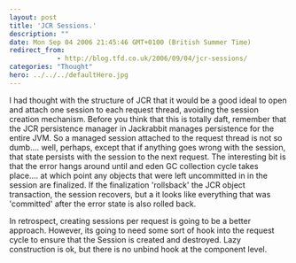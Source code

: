 ```yaml
---
layout: post
title: 'JCR Sessions.'
description: ""
date: Mon Sep 04 2006 21:45:46 GMT+0100 (British Summer Time)
redirect_from: 
            - http://blog.tfd.co.uk/2006/09/04/jcr-sessions/
categories: "Thought"
hero: ../../../defaultHero.jpg
---
```

I had thought with the structure of JCR that it would be a good ideal to open and attach one session to each request thread, avoiding the session creation mechanism. Before you think that this is totally daft, remember that the JCR persistence manager in Jackrabbit manages persistence for the entire JVM. So a managed session attached to the request thread is not so dumb.... well, perhaps, except that if anything goes wrong with the session, that state persists with the session to the next request. The interesting bit is that the error hangs around until and eden GC collection cycle takes place.... at which point any objects that were left uncommitted in in the session are finalized. If the finalization 'rollsback' the JCR object transaction, the session recovers, but a it looks like everything that was 'committed' after the error state is also rolled back.

In retrospect, creating sessions per request is going to be a better approach. However, its going to need some sort of hook into the request cycle to ensure that the Session is created and destroyed. Lazy construction is ok, but there is no unbind hook at the component level.

